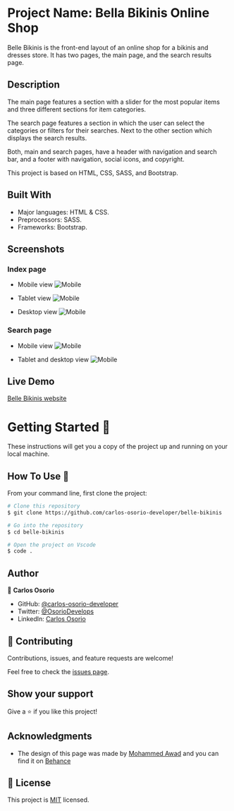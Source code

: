 # Project Name: Bella Bikinis Online Shop

Belle Bikinis is the front-end layout of an online shop for a bikinis and dresses store. It has two pages, the main page, and the search results page.

## Description

The main page features a section with a slider for the most popular items and three different sections for item categories. 

The search page features a section in which the user can select the categories or filters for their searches. Next to the other section which displays the search results.

Both, main and search pages, have a header with navigation and search bar, and a footer with navigation, social icons, and copyright.

This project is based on HTML, CSS, SASS, and Bootstrap.

## Built With

- Major languages: HTML & CSS.
- Preprocessors: SASS.
- Frameworks: Bootstrap.

## Screenshots

### Index page
- Mobile view
![Mobile](./assets/img/screenshot-mobile.png)

- Tablet view
![Mobile](./assets/img/screenshot-tablet.png)

- Desktop view
![Mobile](./assets/img/screenshot-desktop.png)

### Search page
- Mobile view 
![Mobile](./assets/img/screenshot-mobile-search.png)

- Tablet and desktop view 
![Mobile](./assets/img/screenshot-desktop-search.png)

## Live Demo

[Belle Bikinis website](https://carlos-osorio-developer.github.io/mv-week4-htmlcapstone/)

# Getting Started 🚀

These instructions will get you a copy of the project up and running on your local machine.

## How To Use 🔧

From your command line, first clone the project:

```bash
# Clone this repository
$ git clone https://github.com/carlos-osorio-developer/belle-bikinis

# Go into the repository
$ cd belle-bikinis

# Open the project on Vscode
$ code .

```

## Author

👤 **Carlos Osorio**

- GitHub: [@carlos-osorio-developer](https://github.com/carlos-osorio-developer)
- Twitter: [@OsorioDevelops](hhttps://twitter.com/@OsorioDevelops)
- LinkedIn: [Carlos Osorio](https://www.linkedin.com/in/carlos-osorio-developer/)

## 🤝 Contributing

Contributions, issues, and feature requests are welcome!

Feel free to check the [issues page](./issues/).

## Show your support

Give a ⭐️ if you like this project!

## Acknowledgments

- The design of this page was made by [Mohammed Awad](https://www.behance.net/M_Awad) and you can find it on [Behance](https://www.behance.net/gallery/24796463/ZATTIX)

## 📝 License

This project is [MIT](lic.url) licensed.